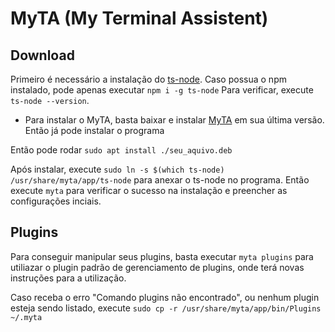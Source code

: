 # MyTA (My Terminal Assistent)


## Download
Primeiro é necessário a instalação do [ts-node](https://github.com/TypeStrong/ts-node).
Caso possua o npm instalado, pode apenas executar `npm i -g ts-node`
Para verificar, execute `ts-node --version`.

* Para instalar o MyTA, basta baixar e instalar [MyTA](https://github.com/Brennon-Oliveira/my-terminal-assistent/releases/tag/Versions/latest) em sua última versão. Então já pode instalar o programa

Então pode rodar `sudo apt install ./seu_aquivo.deb`

Após instalar, execute `sudo ln -s $(which ts-node) /usr/share/myta/app/ts-node` para anexar o ts-node no programa.
Então execute `myta` para verificar o sucesso na instalação e preencher as configurações inciais.

## Plugins
Para conseguir manipular seus plugins, basta executar `myta plugins` para utiliazar o plugin padrão de gerenciamento de plugins, onde terá novas instruções para a utilização.

Caso receba o erro "Comando plugins não encontrado", ou nenhum plugin esteja sendo listado, execute `sudo cp -r /usr/share/myta/app/bin/Plugins ~/.myta`

